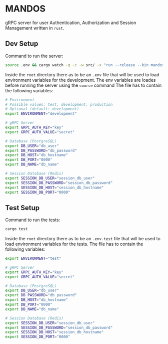 # MANDOS

gRPC server for user Authentication, Authorization and Session Management written in ```rust```.

## Dev Setup

Command to run the server:

```bash
source .env && cargo watch -q -c -w src/ -x "run --release --bin mandos"
```

Inside the ```root``` directory there as to be an ```.env``` file that will be used to load environment variables for the development.
The env variables are loades before running the server using the ```source``` command
The file has to contain the following variables:

```bash
# Environment
# Possible values: test, development, production
# Optional (default: development)
export ENVIRONMENT="development"

# gRPC Server
export GRPC_AUTH_KEY="key"
export GRPC_AUTH_VALUE="secret"

# Database (PostgreSQL)
export DB_USER="db_user"
export DB_PASSWORD="db_password"
export DB_HOST="db_hostname"
export DB_PORT="0000"
export DB_NAME="db_name"

# Session Database (Redis)
export SESSION_DB_USER="session_db_user"
export SESSION_DB_PASSWORD="session_db_password"
export SESSION_DB_HOST="session_db_hostname"
export SESSION_DB_PORT="0000"
```

## Test Setup

Command to run the tests:

```bash
cargo test
```

Inside the ```root``` directory there as to be an ```.env.test``` file that will be used to load environment variables for the tests.
The file has to contain the following variables:

```bash
export ENVIRONMENT="test"

# gRPC Server
export GRPC_AUTH_KEY="key"
export GRPC_AUTH_VALUE="secret"

# Database (PostgreSQL)
export DB_USER="db_user"
export DB_PASSWORD="db_password"
export DB_HOST="db_hostname"
export DB_PORT="0000"
export DB_NAME="db_name"

# Session Database (Redis)
export SESSION_DB_USER="session_db_user"
export SESSION_DB_PASSWORD="session_db_password"
export SESSION_DB_HOST="session_db_hostname"
export SESSION_DB_PORT="0000"
```